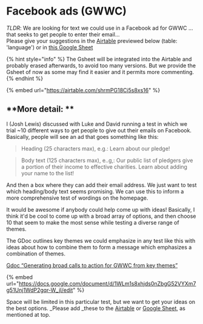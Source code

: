 # Facebook ads (GWWC)

_TLDR_: We are looking for  text we could use in a Facebook ad for GWWC ... that seeks to get people to enter their email...\
Please give your suggestions in the [Airtable](https://airtable.com/tblABABr8FTKr9OlW/viwdP1nmc9nMwzRYp?blocks=hide) previewed below (table: 'language') or in [this Google Sheet](https://docs.google.com/spreadsheets/d/14NjGg1EWRt9CtnDfZREc8oU-Z03rMarojWGsUGctdK0/edit#gid=0)&#x20;

{% hint style="info" %}
The Gsheet will be integrated into the Airtable and probably erased afterwards, to avoid too many versions. But we provide the Gsheet of now as some may find it easier and it permits more commenting.
{% endhint %}

{% embed url="https://airtable.com/shrmPG18Ci5s8xs16" %}

## **More detail: **

I (Josh Lewis) discussed with Luke and David running a test in which we trial \~10 different ways to get people to give out their emails on Facebook. Basically, people will see an ad that goes something like this:

> Heading (25 characters max), e.g.: Learn about our pledge!

> Body text (125 characters max), e..g,: Our public list of pledgers give a portion of their income to effective charities. Learn about adding your name to the list!

And then a box where they can add their email address. We just want to test which heading/body text seems promising. We can use this to inform a more comprehensive test of wordings on the homepage.

It would be awesome if anybody could help come up with ideas! Basically, I think it'd be cool to come up with a broad array of options, and then choose 10 that seem to make the most sense while testing a diverse range of themes. &#x20;

The GDoc outlines  key themes we could emphasize in any test like this with ideas about how to combine them to form a message which emphasizes a combination of themes.&#x20;

[Gdoc “Generating broad calls to action for GWWC from key themes” ](https://docs.google.com/document/d/1WLm1s8xhjds0nZbgG52VYXm7g51Unj1WdP2gqr-W\_jI/edit)

{% embed url="https://docs.google.com/document/d/1WLm1s8xhjds0nZbgG52VYXm7g51Unj1WdP2gqr-W_jI/edit" %}



Space will be limited in this particular test, but we want to get your ideas on the best options. _Please add  _these to the [Airtable](https://airtable.com/tblABABr8FTKr9OlW/viwdP1nmc9nMwzRYp?blocks=hide) or [ Google Sheet](https://docs.google.com/spreadsheets/d/14NjGg1EWRt9CtnDfZREc8oU-Z03rMarojWGsUGctdK0/edit#gid=0), as mentioned at top.&#x20;

